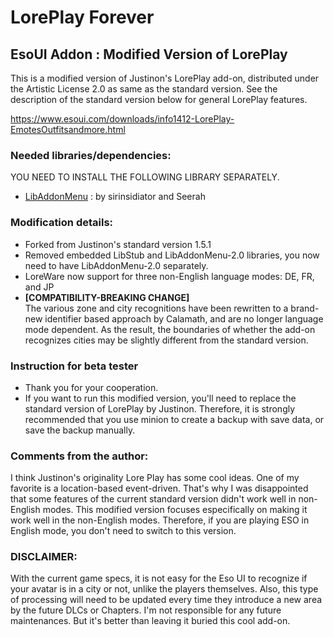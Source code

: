 # LorePlay Forever
## EsoUI Addon : Modified Version of LorePlay

This is a modified version of Justinon's LorePlay add-on, distributed under the Artistic License 2.0 as same as the standard version.
See the description of the standard version below for general LorePlay features.

https://www.esoui.com/downloads/info1412-LorePlay-EmotesOutfitsandmore.html


### Needed libraries/dependencies:
YOU NEED TO INSTALL THE FOLLOWING LIBRARY SEPARATELY. 
- [LibAddonMenu](https://www.esoui.com/downloads/info7-LibAddonMenu.html) : by sirinsidiator and Seerah

### Modification details:
- Forked from Justinon's standard version 1.5.1
- Removed embedded LibStub and LibAddonMenu-2.0 libraries, you now need to have LibAddonMenu-2.0 separately.
- LoreWare now support for three non-English language modes: DE, FR, and JP
- **[COMPATIBILITY-BREAKING CHANGE]**  
  The various zone and city recognitions have been rewritten to a brand-new identifier based approach by Calamath, and are no longer language mode dependent.
  As the result, the boundaries of whether the add-on recognizes cities may be slightly different from the standard version.

### Instruction for beta tester
- Thank you for your cooperation.
- If you want to run this modified version, you'll need to replace the standard version of LorePlay by Justinon. 
  Therefore, it is strongly recommended that you use minion to create a backup with save data, or save the backup manually. 

### Comments from the author:
I think Justinon's originality Lore Play has some cool ideas. One of my favorite is a location-based event-driven. 
That's why I was disappointed that some features of the current standard version didn't work well in non-English modes.
This modified version focuses especifically on making it work well in the non-English modes.
Therefore, if you are playing ESO in English mode, you don't need to switch to this version.

### DISCLAIMER:
With the current game specs, it is not easy for the Eso UI to recognize if your avatar is in a city or not, unlike the players themselves.
Also, this type of processing will need to be updated every time they introduce a new area by the future DLCs or Chapters.
I'm not responsible for any future maintenances. But it's better than leaving it buried this cool add-on. 
